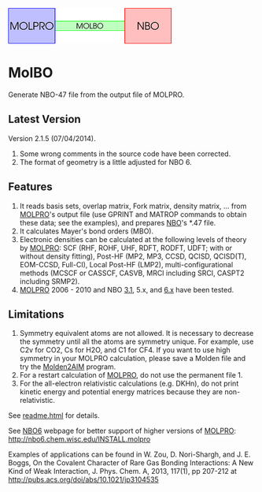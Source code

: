 <img src="https://raw.githubusercontent.com/zorkzou/MolBO/master/molbo-logo.png" />

# MolBO
Generate NBO-47 file from the output file of MOLPRO.

## Latest Version
Version 2.1.5 (07/04/2014).

1. Some wrong comments in the source code have been corrected.
2. The format of geometry is a little adjusted for NBO 6.

## Features

1. It reads basis sets, overlap matrix, Fork matrix, density matrix, ... from [MOLPRO](http://www.molpro.net/)'s output file (use GPRINT and MATROP commands to obtain these data; see the examples), and prepares [NBO](http://nbo.chem.wisc.edu/)'s *.47 file.
2. It calculates Mayer's bond orders (MBO).
3. Electronic densities can be calculated at the following levels of theory by [MOLPRO](http://www.molpro.net/): SCF (RHF, ROHF, UHF, RDFT, RODFT, UDFT; with or without density fitting), Post-HF (MP2, MP3, CCSD, QCISD, QCISD(T), EOM-CCSD, Full-CI), Local Post-HF (LMP2), multi-configurational methods (MCSCF or CASSCF, CASVB, MRCI including SRCI, CASPT2 including SRMP2).
4. [MOLPRO](http://www.molpro.net/) 2006 - 2010 and NBO [3.1](http://www.ccl.net/cca/software/SOURCES/FORTRAN/nbo/index.shtml), 5.x, and [6.x](http://nbo.chem.wisc.edu/) have been tested.

## Limitations

1. Symmetry equivalent atoms are not allowed. It is necessary to decrease the symmetry until all the atoms are symmetry unique. For example, use C2v for CO2, Cs for H2O, and C1 for CF4. If you want to use high symmetry in your MOLPRO calculation, please save a Molden file and try the [Molden2AIM](https://github.com/zorkzou/Molden2AIM) program.
2. For a restart calculation of [MOLPRO](http://www.molpro.net/), do not use the permanent file 1.
3. For the all-electron relativistic calculations (e.g. DKHn), do not print kinetic energy and potential energy matrices because they are non-relativistic.

See [readme.html](http://zorkzou.github.io/MolBO/readme.html) for details.

See [NBO6](http://nbo.chem.wisc.edu/) webpage for better support of higher versions of [MOLPRO](http://www.molpro.net/): http://nbo6.chem.wisc.edu/INSTALL.molpro

Examples of applications can be found in W. Zou, D. Nori-Shargh, and J. E. Boggs, On the Covalent Character of Rare Gas Bonding Interactions: A New Kind of Weak Interaction, J. Phys. Chem. A, 2013, 117(1), pp 207-212 at http://pubs.acs.org/doi/abs/10.1021/jp3104535
